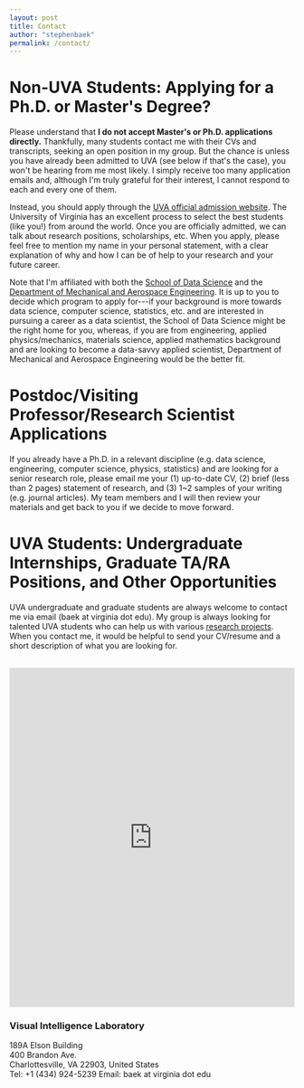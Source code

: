 ```yaml
---
layout: post
title: Contact
author: "stephenbaek"
permalink: /contact/
---
```


# Non-UVA Students: Applying for a Ph.D. or Master's Degree?
Please understand that **I do not accept Master's or Ph.D. applications directly.** Thankfully, many students contact me with their CVs and transcripts, seeking an open position in my group. But the chance is unless you have already been admitted to UVA (see below if that's the case), you won't be hearing from me most likely. I simply receive too many application emails and, although I'm truly grateful for their interest, I cannot respond to each and every one of them.

Instead, you should apply through the [UVA official admission website](https://applycentral.virginia.edu/apply/). The University of Virginia has an excellent process to select the best students (like you!) from around the world. Once you are officially admitted, we can talk about research positions, scholarships, etc. When you apply, please feel free to mention my name in your personal statement, with a clear explanation of why and how I can be of help to your research and your future career.

Note that I'm affiliated with both the [School of Data Science](https://datascience.virginia.edu/degrees/phd) and the [Department of Mechanical and Aerospace Engineering](https://engineering.virginia.edu/departments/mechanical-and-aerospace-engineering/apply/mae-graduate-admissions). It is up to you to decide which program to apply for---if your background is more towards data science, computer science, statistics, etc. and are interested in pursuing a career as a data scientist, the School of Data Science might be the right home for you, whereas, if you are from engineering, applied physics/mechanics, materials science, applied mathematics background and are looking to become a data-savvy applied scientist, Department of Mechanical and Aerospace Engineering would be the better fit.

# Postdoc/Visiting Professor/Research Scientist Applications
If you already have a Ph.D. in a relevant discipline (e.g. data science, engineering, computer science, physics, statistics) and are looking for a senior research role, please email me your (1) up-to-date CV, (2) brief (less than 2 pages) statement of research, and (3) 1~2 samples of your writing (e.g. journal articles). My team members and I will then review your materials and get back to you if we decide to move forward.

# UVA Students: Undergraduate Internships, Graduate TA/RA Positions, and Other Opportunities
UVA undergraduate and graduate students are always welcome to contact me via email (baek at virginia dot edu). My group is always looking for talented UVA students who can help us with various [research projects](/research). When you contact me, it would be helpful to send your CV/resume and a short description of what you are looking for.

<br/>

<iframe src="https://www.google.com/maps/embed?pb=!1m18!1m12!1m3!1d3142.597044152969!2d-78.50563321324616!3d38.033172572516555!2m3!1f0!2f0!3f0!3m2!1i1024!2i768!4f13.1!3m3!1m2!1s0x89b387768fd46f9b%3A0x9c51a74777ffc60c!2sSchool%20of%20Data%20Science!5e0!3m2!1sen!2sus!4v1662597827794!5m2!1sen!2sus" width="100%" height="600" style="border:0;" allowfullscreen="" loading="lazy" referrerpolicy="no-referrer-when-downgrade"></iframe>
<!-- 
<iframe src="https://www.google.com/maps/embed?pb=!1m18!1m12!1m3!1d7089.747434573908!2d-91.54814288942343!3d41.65851611382395!2m3!1f0!2f0!3f0!3m2!1i1024!2i768!4f13.1!3m3!1m2!1s0x0%3A0x9f5d16d98c327226!2sCenter+for+Computer+Aided+Design!5e0!3m2!1sen!2sus!4v1516809104052" width="100%" height="600" frameborder="0" style="border:0" allowfullscreen></iframe> -->

### Visual Intelligence Laboratory
189A Elson Building<br/>
400 Brandon Ave.<br/>
Charlottesville, VA 22903, United States<br/>
Tel: +1 (434) 924-5239
Email: baek at virginia dot edu

